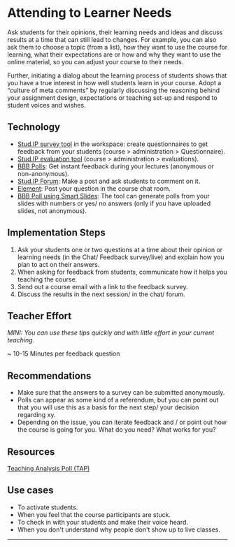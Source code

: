 
# Attending to Learner Needs

Ask students for their opinions, their learning needs and ideas and discuss results at a time 
that can still lead to changes. For example, you can also ask them to choose a topic (from a list), 
how they want to use the course for learning, what their expectations are or how and why they want to use 
the online material, so you can adjust your course to their needs. 

Further, initiating a dialog about the learning process of students shows that you have a true interest in 
how well students learn in your course.  Adopt a “culture of meta comments” by regularly discussing the 
reasoning behind your assignment design, expectations or teaching set-up and respond to student voices and wishes.

## Technology 
- <a href="https://digitale-lehre.virtuos.uni-osnabrueck.de/arbeitsplatz/#aufgaben" target="_blank">Stud.IP survey tool</a> in the workspace: 
create questionnaires to get feedback from your students (course > administration > Questionnaire).
- <a href="https://digitale-lehre.virtuos.uni-osnabrueck.de/arbeitsplatz/#aufgaben" target="_blank">Stud.IP evaluation tool</a> (course > administration > evaluations). 
- <a href="https://support.bigbluebutton.org/hc/en-us/articles/1500005216661-Use-polling" target="_blank">BBB Polls</a>: Get instant feedback during your lectures (anonymous or non-anonymous).  
- <a href="https://hilfe.studip.de/help/5.0/de/Basis/Forum" target="_blank">Stud.IP Forum</a>: Make a post and ask students to comment on it. 
- <a href="https://digitale-lehre.virtuos.uni-osnabrueck.de/eintrag/instant-messenger-element-vorher-riot/" target="_blank">Element</a>: Post your question in the course chat room.
- <a href="https://support.bigbluebutton.org/hc/en-us/articles/1500005216661-Use-polling#h_c8d822d9-7c81-45c1-87b3-6ee1efe0cd39" target="_blank"> BBB Poll using Smart Slides</a>: The tool can generate polls from your slides with numbers or yes/ no answers (only if you have uploaded slides, not anonymous). 

## Implementation Steps
1. Ask your students one or two questions at a time about their opinion or learning needs (in the Chat/ Feedback survey/live) and explain how you plan to act on their answers.
2. When asking for feedback from students, communicate how it helps you teaching the course. 
3. Send out a course email with a link to the feedback survey. 
4. Discuss the results in the next session/ in the chat/ forum.  

## Teacher Effort
*MINI: You can use these tips quickly and with little effort in your current teaching.*

~ 10-15 Minutes per feedback question 

## Recommendations 
-	Make sure that the answers to a survey can be submitted anonymously. 
-	Polls can appear as some kind of a referendum, but you can point out that you will use this as a basis for the next step/ your decision regarding xy. 
-	Depending on the issue, you can iterate feedback and / or point out how the course is going for you. What do you need? What works for you? 

## Resources
<a href="https://digitale-lehre.virtuos.uni-osnabrueck.de/2022/04/26/die-eigene-lehre-im-blick-ergaenzende-evaluation-mit-teaching-analysis-poll-tap/" target="_blank">Teaching Analysis Poll (TAP)</a>

## Use cases
- To activate students. 
- When you feel that the course participants are stuck. 
- To check in with your students and make their voice heard. 
- When you don't understand why people don't show up to live classes. 


[//]: <> (Reusable='yes') 

[//]: <> (testimony= 'empty')

[//]: <> (References='emtpy') 

----
[//]: <> (task_complexity='1')